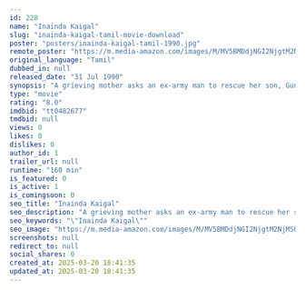 ```yaml
---
id: 228
name: "Inainda Kaigal"
slug: "inainda-kaigal-tamil-movie-download"
poster: "posters/inainda-kaigal-tamil-1990.jpg"
remote_poster: "https://m.media-amazon.com/images/M/MV5BMDdjNGI2NjgtM2NjMS00ZmM4LTk4OTktNTE4NmVhYjk4M2I2XkEyXkFqcGc@._V1_SX300.jpg"
original_language: "Tamil"
dubbed_in: null
released_date: "31 Jul 1990"
synopsis: "A grieving mother asks an ex-army man to rescue her son, Gunasekaran, who is locked up in a military prison. But at the same time a hideous criminal appoints a fugitive to kidnap Gunasekaran from the prison and kill the ex-army ma..."
type: "movie"
rating: "8.0"
imdbid: "tt0482677"
tmdbid: null
views: 0
likes: 0
dislikes: 0
author_id: 1
trailer_url: null
runtime: "160 min"
is_featured: 0
is_active: 1
is_comingsoon: 0
seo_title: "Inainda Kaigal"
seo_description: "A grieving mother asks an ex-army man to rescue her son, Gunasekaran, who is locked up in a military prison. But at the same time a hideous criminal appoints a fugitive to kidnap Gunasekaran from the prison and kill the ex-army ma..."
seo_keywords: "\"Inainda Kaigal\""
seo_image: "https://m.media-amazon.com/images/M/MV5BMDdjNGI2NjgtM2NjMS00ZmM4LTk4OTktNTE4NmVhYjk4M2I2XkEyXkFqcGc@._V1_SX300.jpg"
screenshots: null
redirect_to: null
social_shares: 0
created_at: 2025-03-20 18:41:35
updated_at: 2025-03-20 18:41:35
---
```


